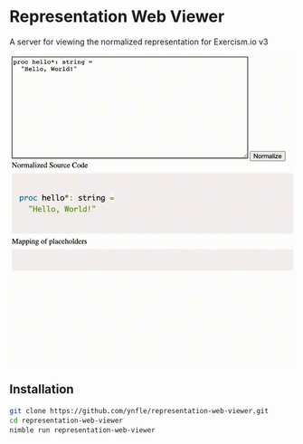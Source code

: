 # Representation Web Viewer
A server for viewing the normalized representation for Exercism.io v3

![normalization demo](docs/resources/demo.gif)

## Installation 
```bash
git clone https://github.com/ynfle/representation-web-viewer.git
cd representation-web-viewer
nimble run representation-web-viewer
```
